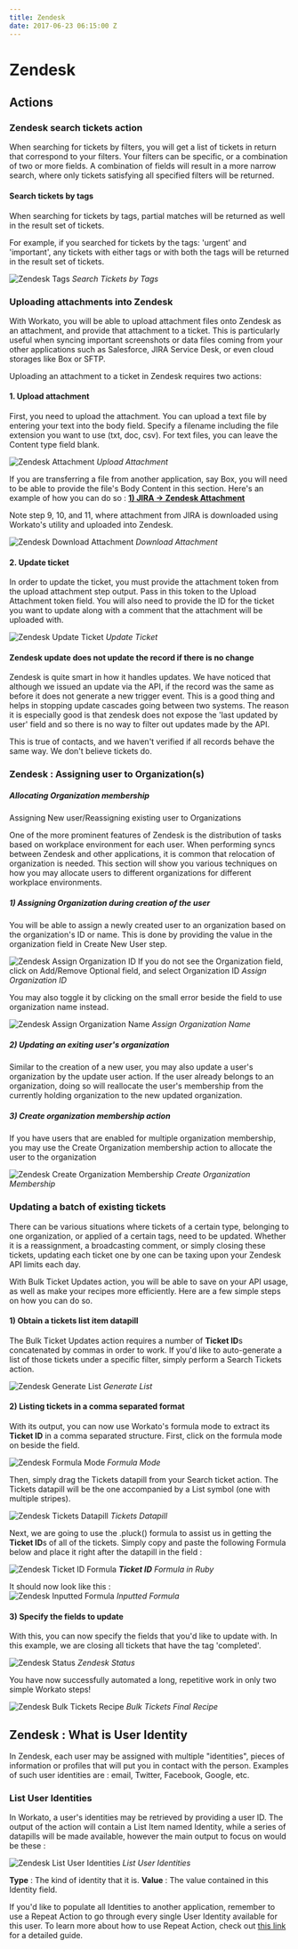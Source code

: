 ```yaml
---
title: Zendesk
date: 2017-06-23 06:15:00 Z
---
```


# Zendesk

## Actions

### Zendesk search tickets action

When searching for tickets by filters, you will get a list of tickets in return that correspond to your filters. Your filters can be specific, or a combination of two or more fields.
A combination of fields will result in a more narrow search, where only tickets satisfying all specified filters will be returned.

#### Search tickets by tags

When searching for tickets by tags, partial matches will be returned as well in the result set of tickets. 

For example, if you searched for tickets by the tags: 'urgent' and 'important', any tickets with either tags or with both the tags will be returned in the result set of tickets.

![Zendesk Tags](/assets/images/connectors/zendesk/search_tickets_by_tags.png)
*Search Tickets by Tags*

### Uploading attachments into Zendesk

With Workato, you will be able to upload attachment files onto Zendesk as an attachment, and provide that attachment to a ticket. This is particularly useful when syncing important screenshots or data files coming from your other applications such as Salesforce, JIRA Service Desk, or even cloud storages like Box or SFTP.


Uploading an attachment to a ticket in Zendesk requires two actions:


#### 1. Upload attachment

First, you need to upload the attachment. You can upload a text file by entering your text into the body field. Specify a filename including the file extension you want to use (txt, doc, csv). For text files, you can leave the Content type field blank.

![Zendesk Attachment](/assets/images/connectors/zendesk/upload_attachment.png)
*Upload Attachment*

If you are transferring a file from another application, say Box, you will need to be able to provide the file's Body Content in this section. Here's an example of how you can do so : [**1) JIRA -> Zendesk Attachment**](https://www.workato.com/recipes/341176-new-issue-from-jira-will-search-for-tickets-in-zendesk-and-upload-attachment#recipe)

Note step 9, 10, and 11, where attachment from JIRA is downloaded using Workato's utility and uploaded into Zendesk.

![Zendesk Download Attachment](/assets/images/connectors/zendesk/download_attachment.png)
*Download Attachment*

#### 2. Update ticket

In order to update the ticket, you must provide the attachment token from the upload attachment step output. Pass in this token to the Upload Attachment token field. You will also need to provide the ID for the ticket you want to update along with a comment that the attachment will be uploaded with.

![Zendesk Update Ticket](/assets/images/connectors/zendesk/update_ticket.png)
*Update Ticket*

#### Zendesk update does not update the record if there is no change

Zendesk is quite smart in how it handles updates. We have noticed that although we issued an update via the API, if the record was the same as before it does not generate a new trigger event. This is a good thing and helps in stopping update cascades going between two systems. The reason it is especially good is that zendesk does not expose the 'last updated by user' field and so there is no way to filter out updates made by the API.

This is true of contacts, and we haven't verified if all records behave the same way. We don't believe tickets do.

### Zendesk : Assigning user to Organization(s)

##### Allocating Organization membership
Assigning New user/Reassigning existing user to Organizations

One of the more prominent features of Zendesk is the distribution of tasks based on workplace environment for each user. When performing syncs between Zendesk and other applications, it is common that relocation of organization is needed. This section will show you various techniques on how you may allocate users to different organizations for different workplace environments.

##### 1) Assigning Organization during creation of the user

You will be able to assign a newly created user to an organization based on the organization's ID or name. This is done by providing the value in the organization field in Create New User step.

![Zendesk Assign Organization ID](/assets/images/connectors/zendesk/assign_organization_id.png)
If you do not see the Organization field, click on Add/Remove Optional field, and select Organization ID
*Assign Organization ID*

You may also toggle it by clicking on the small error beside the field to use organization name instead. 

![Zendesk Assign Organization Name](/assets/images/connectors/zendesk/assign_organization_name.png)
*Assign Organization Name*

##### 2) Updating an exiting user's organization
Similar to the creation of a new user, you may also update a user's organization by the update user action. If the user already belongs to an organization, doing so will reallocate  the user's membership from the currently holding organization to the new updated organization.

##### 3) Create organization membership action
If you have users that are enabled for multiple organization membership, you may use the Create Organization membership action to allocate the user to the organization

![Zendesk Create Organization Membership](/assets/images/connectors/zendesk/create_organization_membership.png)
*Create Organization Membership*

### Updating a batch of existing tickets

There can be various situations where tickets of a certain type, belonging to one organization, or applied of a certain tags, need to be updated. Whether it is a reassignment, a broadcasting comment, or simply closing these tickets, updating each ticket one by one can be taxing upon your Zendesk API limits each day.

With Bulk Ticket Updates action, you will be able to save on your API usage, as well as make your recipes  more efficiently. Here are a few simple steps on how you can do so.

#### 1) Obtain a tickets list item datapill

The Bulk Ticket Updates action requires a number of **Ticket ID**s concatenated by commas in order to work. If you'd like to auto-generate a list of those tickets under a specific filter, simply perform a Search Tickets action.

![Zendesk Generate List](/assets/images/connectors/zendesk/generate_list.png)
*Generate List*

#### 2) Listing tickets in a comma separated format

With its output, you can now use Workato's formula mode to extract its **Ticket ID** in a comma separated structure. First, click on the formula mode on beside the field. 

![Zendesk Formula Mode](/assets/images/connectors/zendesk/formula_mode.png)
*Formula Mode*

Then, simply drag the Tickets datapill from your Search ticket action. The Tickets datapill will be the one accompanied by a List symbol (one with multiple stripes). 

![Zendesk Tickets Datapill](/assets/images/connectors/zendesk/tickets_data_pill.png)
*Tickets Datapill*

Next, we are going to use the .pluck() formula to assist us in getting the **Ticket ID**s of all of the tickets. Simply copy and paste the following Formula below and place it right after the datapill in the field : 

![Zendesk Ticket ID Formula](/assets/images/connectors/zendesk/ruby_code.png)
***Ticket ID** Formula in Ruby*

It should now look like this :  
![Zendesk Inputted Formula](/assets/images/connectors/zendesk/inputted_formula.png)
*Inputted Formula*

#### 3) Specify the fields to update
With this, you can now specify the fields that you'd like to update with. In this example, we are closing all tickets that have the tag 'completed'. 

![Zendesk Status](/assets/images/connectors/zendesk/status.png)
*Zendesk Status*

You have now successfully automated a long, repetitive work in only two simple Workato steps!

![Zendesk Bulk Tickets Recipe](/assets/images/connectors/zendesk/bulk_tickets_final_recipe.png)
*Bulk Tickets Final Recipe*

## Zendesk : What is User Identity

In Zendesk, each user may be assigned with multiple "identities", pieces of information or profiles that will put you in contact with the person. Examples of such user identities are : email, Twitter, Facebook, Google, etc.

### List User Identities
In Workato, a user's identities may be retrieved by providing a user ID. The output of the action will contain a List Item named Identity, while a series of datapills will be made available, however the main output to focus on would be these :  

![Zendesk List User Identities](/assets/images/connectors/zendesk/list_user_identities.png)
*List User Identities*

**Type** : The kind of identity that it is.
**Value** : The value contained in this Identity field.

If you'd like to populate all Identities to another application, remember to use a Repeat Action to go through every single User Identity available for this user. To learn more about how to use Repeat Action, check out [this link](https://support.workato.com/support/solutions/articles/1000235840-recipe-basics-understanding-action-3-repeat-actions) for a detailed guide.


